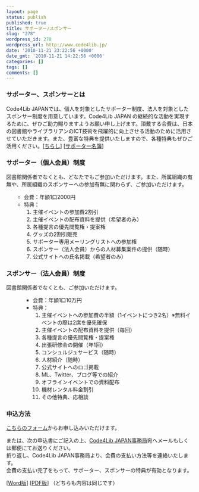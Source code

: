 ```yaml
---
layout: page
status: publish
published: true
title: サポーター/スポンサー
slug: "278"
wordpress_id: 278
wordpress_url: http://www.code4lib.jp/
date: '2010-11-21 23:22:56 +0000'
date_gmt: '2010-11-21 14:22:56 +0000'
categories: []
tags: []
comments: []
---
```

<h3>サポーター、スポンサーとは</h3>
<p>Code4Lib JAPANでは、個人を対象としたサポーター制度、法人を対象としたスポンサー制度を用意しています。Code4Lib JAPAN の継続的な活動を実現するために、ぜひご助力賜りますようお願い申し上げます。頂戴する会費は、日本の図書館やライブラリアンのICT技術を飛躍的に向上させる活動のために活用させていただきます。また、豊富な特典を提供いたしますので、各種特典もぜひご活用ください。[<a href="{{ site.baseurl }}/assets/uploads/2012/10/supporter-sponsor1.pdf">ちらし</a>] [<a href="http://www.code4lib.jp/membership/supporter_list/">サポーター名簿</a>]</p>
<h3>サポーター（個人会員）制度</h3>
<p>図書館関係者でなくとも、どなたでもご参加いただけます。また、所属組織の有無や、所属組織のスポンサーへの参加有無に関わらず、ご参加いただけます。</p>
<ul>
<ul>
<li>会費：年額1口2000円</li>
<li>特典：
<ol>
<li>主催イベントの参加費2割引</li>
<li>主催イベントの配布資料を提供（希望者のみ）</li>
<li>各種提言の優先閲覧権・提案権</li>
<li>グッズの2割引販売</li>
<li>サポーター専用メーリングリストへの参加権</li>
<li>スポンサー（法人会員）からの人材募集案件の提供（随時）</li>
<li>公式サイトへの氏名掲載（希望者のみ）</li>
</ol>
</li>
</ul>
</ul>
<h3>スポンサー（法人会員）制度</h3>
<p>図書館関係者でなくとも、ご参加いただけます。</p>
<ul>
<ul>
<ul>
<li>会費：年額1口10万円</li>
<li>特典：
<ol>
<li>主催イベントへの参加費の半額（1イベントにつき2名）※無料イベントの際は2席を優先確保</li>
<li>主催イベントの配布資料を提供（毎回）</li>
<li>各種提言の優先閲覧権・提案権</li>
<li>出張研修会の開催（年1回）</li>
<li>コンシュルジュサービス（随時）</li>
<li>人材紹介（随時）</li>
<li>公式サイトへのロゴ掲載</li>
<li>ML、Twitter、ブログ等での紹介</li>
<li>オフラインイベントでの資料配布</li>
<li>機材レンタル料金割引</li>
<li>その他特典、応相談</li>
</ol>
</li>
</ul>
</ul>
</ul>
<h3>申込方法</h3>
<p><a href="http://www.code4lib.jp/membership/membership_form/">こちらのフォーム</a>からお申し込みいただけます。</p>
<p>または、次の申込書にご記入の上、<a href="http://www.code4lib.jp/about/">Code4Lib JAPAN事務局</a>宛へメールもしくは郵便にてお送りください。<br />
折り返し、Code4Lib JAPAN事務局より、会費の支払い方法等を連絡いたします。<br />
会費の支払い完了をもって、サポーター、スポンサーの特典が有効となります。</p>
<p>[<a href="{{ site.baseurl }}/assets/uploads/2012/10/supporter-sponsor-app2.docx">Word版</a>] [<a href="{{ site.baseurl }}/assets/uploads/2012/10/supporter-sponsor-app2.pdf">PDF版</a>] （どちらも内容は同じです）</p>
